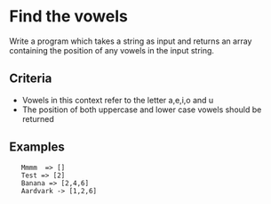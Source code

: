 # Find the vowels

Write a program which takes a string as input and returns an array containing the position of any vowels in the input string.

## Criteria

- Vowels in this context refer to the letter a,e,i,o and u  
- The position of both uppercase and lower case vowels should be returned

## Examples

```
   Mmmm  => []
   Test => [2]
   Banana => [2,4,6]
   Aardvark -> [1,2,6]
```

